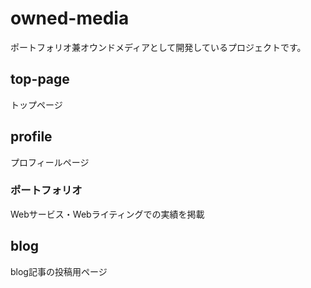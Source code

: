 # owned-media
ポートフォリオ兼オウンドメディアとして開発しているプロジェクトです。


## top-page
トップページ

## profile
プロフィールページ

### ポートフォリオ
Webサービス・Webライティングでの実績を掲載

## blog
blog記事の投稿用ページ
